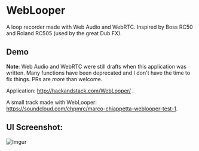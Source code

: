 WebLooper
=========

A loop recorder made with Web Audio and WebRTC. Inspired by Boss RC50 and Roland RC505 (used by the great Dub FX).

## Demo

**Note**: Web Audio and WebRTC were still drafts when this application was written. Many functions have been deprecated and I don't have the time to fix things. PRs are *more* than welcome.

Application: http://hackandstack.com/WebLooper/ .

A small track made with WebLooper: https://soundcloud.com/chpmrc/marco-chiappetta-weblooper-test-1.

## UI Screenshot:

![Imgur](http://i.imgur.com/QnYqTmg.png)
